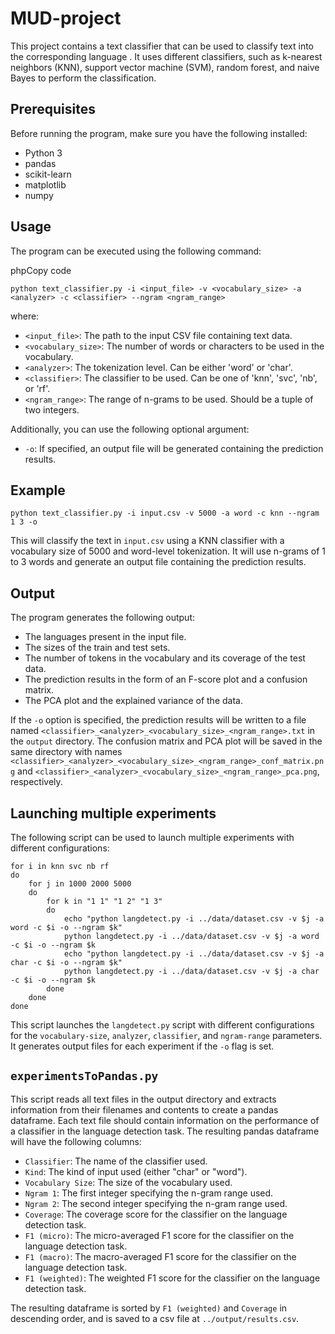 # MUD-project
This project contains a text classifier that can be used to classify text into the corresponding language .
It uses different classifiers, such as k-nearest neighbors (KNN), support vector machine (SVM), random forest, and naive Bayes to perform the classification.

## Prerequisites

Before running the program, make sure you have the following installed:

-   Python 3
-   pandas
-   scikit-learn
-   matplotlib
-   numpy

## Usage

The program can be executed using the following command:

phpCopy code

`python text_classifier.py -i <input_file> -v <vocabulary_size> -a <analyzer> -c <classifier> --ngram <ngram_range>` 

where:

-   `<input_file>`: The path to the input CSV file containing text data.
-   `<vocabulary_size>`: The number of words or characters to be used in the vocabulary.
-   `<analyzer>`: The tokenization level. Can be either 'word' or 'char'.
-   `<classifier>`: The classifier to be used. Can be one of 'knn', 'svc', 'nb', or 'rf'.
-   `<ngram_range>`: The range of n-grams to be used. Should be a tuple of two integers.

Additionally, you can use the following optional argument:

-   `-o`: If specified, an output file will be generated containing the prediction results.

## Example

`python text_classifier.py -i input.csv -v 5000 -a word -c knn --ngram 1 3 -o` 

This will classify the text in `input.csv` using a KNN classifier with a vocabulary size of 5000 and word-level tokenization. It will use n-grams of 1 to 3 words and generate an output file containing the prediction results.

## Output

The program generates the following output:

-   The languages present in the input file.
-   The sizes of the train and test sets.
-   The number of tokens in the vocabulary and its coverage of the test data.
-   The prediction results in the form of an F-score plot and a confusion matrix.
-   The PCA plot and the explained variance of the data.

If the `-o` option is specified, the prediction results will be written to a file named `<classifier>_<analyzer>_<vocabulary_size>_<ngram_range>.txt` in the `output` directory. The confusion matrix and PCA plot will be saved in the same directory with names `<classifier>_<analyzer>_<vocabulary_size>_<ngram_range>_conf_matrix.png` and `<classifier>_<analyzer>_<vocabulary_size>_<ngram_range>_pca.png`, respectively.

## Launching multiple experiments

The following script can be used to launch multiple experiments with different configurations:

```console
for i in knn svc nb rf
do
    for j in 1000 2000 5000
    do
        for k in "1 1" "1 2" "1 3"
        do
            echo "python langdetect.py -i ../data/dataset.csv -v $j -a word -c $i -o --ngram $k"
            python langdetect.py -i ../data/dataset.csv -v $j -a word -c $i -o --ngram $k
            echo "python langdetect.py -i ../data/dataset.csv -v $j -a char -c $i -o --ngram $k"
            python langdetect.py -i ../data/dataset.csv -v $j -a char -c $i -o --ngram $k
        done
    done
done
```

This script launches the `langdetect.py` script with different configurations for the `vocabulary-size`, `analyzer`, `classifier`, and `ngram-range` parameters. It generates output files for each experiment if the `-o` flag is set.


## `experimentsToPandas.py`

This script reads all text files in the output directory and extracts information from their filenames and contents to create a pandas dataframe. Each text file should contain information on the performance of a classifier in the language detection task. 
The resulting pandas dataframe will have the following columns:

-   `Classifier`: The name of the classifier used.
-   `Kind`: The kind of input used (either "char" or "word").
-   `Vocabulary Size`: The size of the vocabulary used.
-   `Ngram 1`: The first integer specifying the n-gram range used.
-   `Ngram 2`: The second integer specifying the n-gram range used.
-   `Coverage`: The coverage score for the classifier on the language detection task.
-   `F1 (micro)`: The micro-averaged F1 score for the classifier on the language detection task.
-   `F1 (macro)`: The macro-averaged F1 score for the classifier on the language detection task.
-   `F1 (weighted)`: The weighted F1 score for the classifier on the language detection task.

The resulting dataframe is sorted by `F1 (weighted)` and `Coverage` in descending order, and is saved to a csv file at `../output/results.csv`.